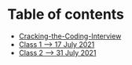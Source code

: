 # Table of contents

* [Cracking-the-Coding-Interview](README.md)
* [Class 1 --&gt; 17 July 2021](class-1-greater-than-17-july-2021.md)
* [Class 2 --&gt; 31 July 2021](class-2-greater-than-31-july-2021.md)

